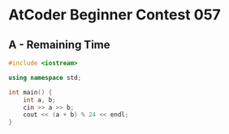 # AtCoder Beginner Contest 057
## A - Remaining Time
```cpp
#include <iostream>

using namespace std;

int main() {
    int a, b;
    cin >> a >> b;
    cout << (a + b) % 24 << endl;
}
```
